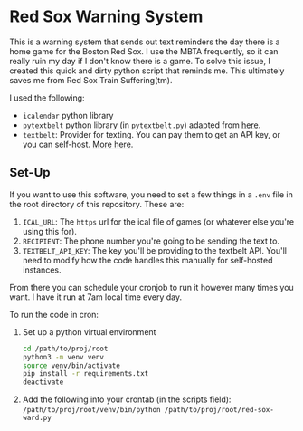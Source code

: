 # Red Sox Warning System

This is a warning system that sends out text reminders the day there is a home game for the Boston Red Sox. I use the MBTA frequently, so it can really ruin my day if I don't know there is a game. To solve this issue, I created this quick and dirty python script that reminds me. This ultimately saves me from Red Sox Train Suffering(tm).

I used the following:
- `icalendar` python library
- `pytextbelt` python library (in `pytextbelt.py`) adapted from [here](https://github.com/ksdme/py-textbelt/tree/master).
- `textbelt`: Provider for texting. You can pay them to get an API key, or you can self-host. [More here](https://textbelt.com/).

## Set-Up

If you want to use this software, you need to set a few things in a `.env` file in the root directory of this repository. These are:

1. `ICAL_URL`: The `https` url for the ical file of games (or whatever else you're using this for).
2. `RECIPIENT`: The phone number you're going to be sending the text to.
3. `TEXTBELT_API_KEY`: The key you'll be providing to the textbelt API. You'll need to modify how the code handles this manually for self-hosted instances.

From there you can schedule your cronjob to run it however many times you want. I have it run at 7am local time every day.

To run the code in cron:
1. Set up a python virtual environment
    ```sh
    cd /path/to/proj/root
    python3 -m venv venv
    source venv/bin/activate
    pip install -r requirements.txt
    deactivate
    ```
2. Add the following into your crontab (in the scripts field): `/path/to/proj/root/venv/bin/python /path/to/proj/root/red-sox-ward.py`